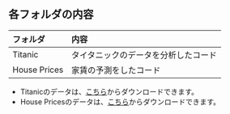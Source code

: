 ## 各フォルダの内容

|フォルダ| 内容 |
|:----|:-------|
| Titanic | タイタニックのデータを分析したコード |
| House Prices | 家賃の予測をしたコード　|


* Titanicのデータは、[こちら](https://www.kaggle.com/c/titanic)からダウンロードできます。
* House Pricesのデータは、[こちら](https://www.kaggle.com/c/house-prices-advanced-regression-techniques)からダウンロードできます。
